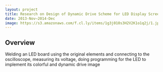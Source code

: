 ```yaml
---
layout: project
title: Research on Design of Dynamic Drive Scheme for LED Display Screen
date: 2013-Nov—2014-Dec
image: https://s3.amazonaws.com/f.cl.ly/items/1g3j010s3H2V2K1o1q2j/1.jpg
---
```


## Overview
Welding an LED board using the original elements and
connecting to the oscilloscope, measuring its voltage, doing programming for the LED to implement its colorful and dynamic drive image
